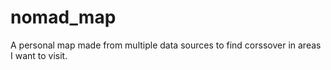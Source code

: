 # nomad_map
A personal map made from multiple data sources to find corssover in areas I want to visit.
